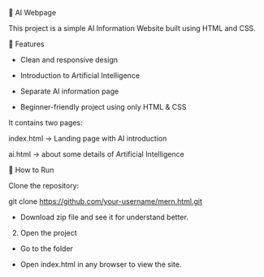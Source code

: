 🤖 AI Webpage

This project is a simple AI Information Website built using HTML and CSS.

📖 Features

- Clean and responsive design

- Introduction to Artificial Intelligence

- Separate AI information page

- Beginner-friendly project using only HTML & CSS

It contains two pages:

index.html → Landing page with AI introduction

ai.html →   about some details of Artificial Intelligence

🚀 How to Run

Clone the repository:

git clone https://github.com/your-username/mern.html.git

- Download zip file and see it for understand better. 

2. Open the project

- Go to the folder
  
- Open index.html in any browser to view the site.




